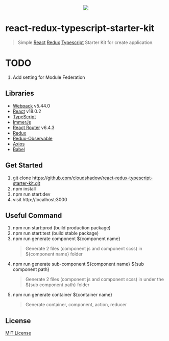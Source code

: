 <p align="center"><img src="https://user-images.githubusercontent.com/1182967/34776160-d0cdee06-f650-11e7-8119-b42c0c324e8f.png"/></p>

# react-redux-typescript-starter-kit 

> Simple [React](http://facebook.github.io/react/index.html) [Redux](https://redux.js.org/) [Typescript](https://www.typescriptlang.org/) Starter Kit for create application.

# TODO
1. Add setting for Module Federation
## Libraries

- [Webpack](https://webpack.js.org/) v5.44.0
- [React](https://reactjs.org/) v18.0.2
- [TypeScript](https://www.typescriptlang.org/)
- [ImmerJs](https://immerjs.github.io/immer/)
- [React Router](https://reacttraining.com/react-router/) v6.4.3
- [Redux](https://redux.js.org/)
- [Redux-Observable](https://redux-observable.js.org/)
- [Axios](https://github.com/axios/axios)
- [Babel](https://babeljs.io/)

## Get Started

1. git clone https://github.com/cloudshadow/react-redux-typescript-starter-kit.git
2. npm install
3. npm run start:dev
4. visit http://localhost:3000

## Useful Command 

1. npm run start:prod (build production package)
2. npm run start:test (build stable package)
3. npm run generate component \${component name}
   > Generate 2 files (component js and component scss) in \${component name} folder
4. npm run generate sub-component ${component name} ${sub component path}
   > Generate 2 files (component js and component scss) in under the \${sub component path} folder
5. npm run generate container \${container name}
   > Generate container, component, action, reducer

## License 

[MIT License](LICENSE)
